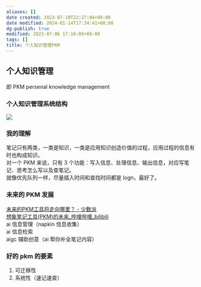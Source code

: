 ```yaml
---
aliases: []
date created: 2023-07-10T22:27:04+08:00
date modified: 2024-01-14T17:34:41+08:00
dg-publish: true
modified: 2023-07-06 17:10:09+08:00
tags: []
title: 个人知识管理PKM
---
```


## 个人知识管理
即 PKM persenal knowledge management
### 个人知识管理系统结构
![](/img/user/resources/attachments/dbc0e93f434a83900a27919625f17dd.jpg)
### 我的理解
笔记只有两类，一类是知识，一类是应用知识创造价值的过程，应用过程的信息有时也构成知识。  
对一个 PKM 来说，只有 3 个功能：写入信息、处理信息、输出信息，对应写笔记、思考怎么写以及查笔记。  
就像优先队列一样，尽量插入时间和查找时间都是 logn，最好了。
### 未来的 PKM 发展
[未来的PKM工具将走向哪里？ - 少数派](https://sspai.com/post/80444)  
[想象笔记工具(PKM)的未来\_哔哩哔哩\_bilibili](https://www.bilibili.com/video/BV1hk4y1H7rR/?vd_source=c335523582d1b2b573ea852e31f93dad)  
ai 信息管理（napkin 信息收集）  
ai 信息检索  
aigc 辅助创意（ai 帮你补全笔记内容）
### 好的 pkm 的要素
1. 可迁移性
2. 系统性（速记速查）